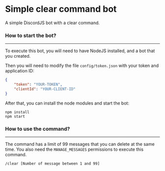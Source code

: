 # Simple clear command bot
A simple DiscordJS bot with a clear command.
 
### How to start the bot?
---
To execute this bot, you will need to have NodeJS installed, and a bot that you created.

Then you will need to modify the file `config/token.json` with your token and application ID:
```json
{
    "token": "YOUR-TOKEN",
    "clientId": "YOUR-CLIENT-ID"
}
```

After that, you can install the node modules and start the bot:
```
npm install
npm start
```

### How to use the command?
---

The command has a limit of 99 messages that you can delete at the same time. You also need the `MANAGE_MESSAGES` permissions to execute this command.

```
/clear [Number of message between 1 and 99]
```